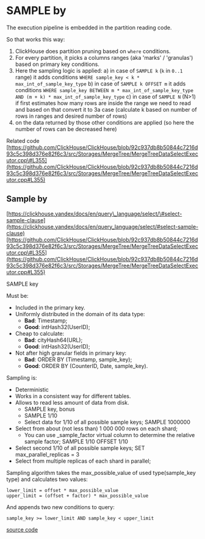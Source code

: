 # SAMPLE by

The execution pipeline is embedded in the partition reading code.

So that works this way:

1. ClickHouse does partition pruning based on `where` conditions.
2. For every partition, it picks a columns ranges \(aka 'marks' / 'granulas'\) based on primary key conditions.
3. Here the sampling logic is applied: a\) in case of `SAMPLE k` \(`k` in `0..1` range\) it adds conditions `WHERE sample_key < k * max_int_of_sample_key_type` b\) in case of `SAMPLE k OFFSET m` it adds conditions `WHERE sample_key BETWEEN m * max_int_of_sample_key_type AND (m + k) * max_int_of_sample_key_type` c\) in case of `SAMPLE N` \(N&gt;1\) if first estimates how many rows are inside the range we need to read and based on that convert it to 3a case \(calculate k based on number of rows in ranges and desired number of rows\)
4. on the data returned by those other conditions are applied \(so here the number of rows can be decreased here\)

Related code  
[https://github.com/ClickHouse/ClickHouse/blob/92c937db8b50844c7216d93c5c398d376e82f6c3/src/Storages/MergeTree/MergeTreeDataSelectExecutor.cpp\#L355](https://github.com/ClickHouse/ClickHouse/blob/92c937db8b50844c7216d93c5c398d376e82f6c3/src/Storages/MergeTree/MergeTreeDataSelectExecutor.cpp#L355)

## Sample by <a id="Sampleby-Sampleby"></a>

[https://clickhouse.yandex/docs/en/query\_language/select/\#select-sample-clause](https://clickhouse.yandex/docs/en/query_language/select/#select-sample-clause)[https://github.com/ClickHouse/ClickHouse/blob/92c937db8b50844c7216d93c5c398d376e82f6c3/src/Storages/MergeTree/MergeTreeDataSelectExecutor.cpp\#L355](https://github.com/ClickHouse/ClickHouse/blob/92c937db8b50844c7216d93c5c398d376e82f6c3/src/Storages/MergeTree/MergeTreeDataSelectExecutor.cpp#L355)

SAMPLE key

Must be:

* Included in the primary key.
* Uniformly distributed in the domain of its data type:
  * **Bad**: Timestamp;
  * **Good**: intHash32\(UserID\);
* Cheap to calculate:
  * **Bad**: cityHash64\(URL\);
  * **Good**: intHash32\(UserID\);
* Not after high granular fields in primary key:
  * **Bad**: ORDER BY \(Timestamp, sample\_key\);
  * **Good**: ORDER BY \(CounterID, Date, sample\_key\).

Sampling is:

* Deterministic
* Works in a consistent way for different tables.
* Allows to read less amount of data from disk.
  * SAMPLE key, bonus
  * SAMPLE 1/10
  * Select data for 1/10 of all possible sample keys; SAMPLE 1000000
* Select from about \(not less than\) 1 000 000 rows on each shard;
  * You can use \_sample\_factor virtual column to determine the relative sample factor; SAMPLE 1/10 OFFSET 1/10
* Select second 1/10 of all possible sample keys; SET max\_parallel\_replicas = 3
* Select from multiple replicas of each shard in parallel;

Sampling algorithm takes the max\_possible\_value of used type\(sample\_key type\) and calculates two values:

```text
lower_limit = offset * max_possible_value
upper_limit = (offset + factor) * max_possible_value
```

And appends two new conditions to query:

```text
sample_key >= lower_limit AND sample_key < upper_limit
```

[source code](https://github.com/ClickHouse/ClickHouse/blob/97e8a88b3074ccf4f226090479d8f159881800e7/src/Storages/MergeTree/MergeTreeDataSelectExecutor.cpp#L390)

